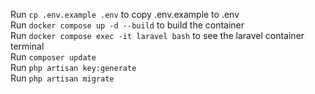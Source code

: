 Run `cp .env.example .env` to copy .env.example to .env<br>
Run `docker compose up -d --build` to build the container<br>
Run `docker compose exec -it laravel bash` to see the laravel container terminal<br>
Run `composer update`<br>
Run `php artisan key:generate`<br>
Run `php artisan migrate`<br>
